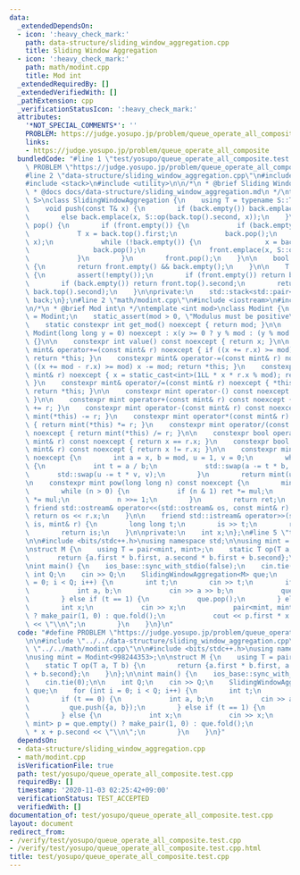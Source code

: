 ```yaml
---
data:
  _extendedDependsOn:
  - icon: ':heavy_check_mark:'
    path: data-structure/sliding_window_aggregation.cpp
    title: Sliding Window Aggregation
  - icon: ':heavy_check_mark:'
    path: math/modint.cpp
    title: Mod int
  _extendedRequiredBy: []
  _extendedVerifiedWith: []
  _pathExtension: cpp
  _verificationStatusIcon: ':heavy_check_mark:'
  attributes:
    '*NOT_SPECIAL_COMMENTS*': ''
    PROBLEM: https://judge.yosupo.jp/problem/queue_operate_all_composite
    links:
    - https://judge.yosupo.jp/problem/queue_operate_all_composite
  bundledCode: "#line 1 \"test/yosupo/queue_operate_all_composite.test.cpp\"\n#define\
    \ PROBLEM \"https://judge.yosupo.jp/problem/queue_operate_all_composite\"\n\n\
    #line 2 \"data-structure/sliding_window_aggregation.cpp\"\n#include <cassert>\n\
    #include <stack>\n#include <utility>\n\n/*\n * @brief Sliding Window Aggregation\n\
    \ * @docs docs/data-structure/sliding_window_aggregation.md\n */\ntemplate <typename\
    \ S>\nclass SlidingWindowAggregation {\n    using T = typename S::T;\n\npublic:\n\
    \    void push(const T& x) {\n        if (back.empty()) back.emplace(x, x);\n\
    \        else back.emplace(x, S::op(back.top().second, x));\n    }\n\n    void\
    \ pop() {\n        if (front.empty()) {\n            if (back.empty()) return;\n\
    \            T x = back.top().first;\n            back.pop();\n            front.emplace(x,\
    \ x);\n            while (!back.empty()) {\n                x = back.top().first;\n\
    \                back.pop();\n                front.emplace(x, S::op(x, front.top().second));\n\
    \            }\n        }\n        front.pop();\n    }\n\n    bool empty() const\
    \ {\n        return front.empty() && back.empty();\n    }\n\n    T fold() const\
    \ {\n        assert(!empty());\n        if (front.empty()) return back.top().second;\n\
    \        if (back.empty()) return front.top().second;\n        return S::op(front.top().second,\
    \ back.top().second);\n    }\n\nprivate:\n    std::stack<std::pair<T, T>> front,\
    \ back;\n};\n#line 2 \"math/modint.cpp\"\n#include <iostream>\n#include <algorithm>\n\
    \n/*\n * @brief Mod int\n */\ntemplate <int mod>\nclass Modint {\n    using mint\
    \ = Modint;\n    static_assert(mod > 0, \"Modulus must be positive\");\n\npublic:\n\
    \    static constexpr int get_mod() noexcept { return mod; }\n\n    constexpr\
    \ Modint(long long y = 0) noexcept : x(y >= 0 ? y % mod : (y % mod + mod) % mod)\
    \ {}\n\n    constexpr int value() const noexcept { return x; }\n\n    constexpr\
    \ mint& operator+=(const mint& r) noexcept { if ((x += r.x) >= mod) x -= mod;\
    \ return *this; }\n    constexpr mint& operator-=(const mint& r) noexcept { if\
    \ ((x += mod - r.x) >= mod) x -= mod; return *this; }\n    constexpr mint& operator*=(const\
    \ mint& r) noexcept { x = static_cast<int>(1LL * x * r.x % mod); return *this;\
    \ }\n    constexpr mint& operator/=(const mint& r) noexcept { *this *= r.inv();\
    \ return *this; }\n\n    constexpr mint operator-() const noexcept { return mint(-x);\
    \ }\n\n    constexpr mint operator+(const mint& r) const noexcept { return mint(*this)\
    \ += r; }\n    constexpr mint operator-(const mint& r) const noexcept { return\
    \ mint(*this) -= r; }\n    constexpr mint operator*(const mint& r) const noexcept\
    \ { return mint(*this) *= r; }\n    constexpr mint operator/(const mint& r) const\
    \ noexcept { return mint(*this) /= r; }\n\n    constexpr bool operator==(const\
    \ mint& r) const noexcept { return x == r.x; }\n    constexpr bool operator!=(const\
    \ mint& r) const noexcept { return x != r.x; }\n\n    constexpr mint inv() const\
    \ noexcept {\n        int a = x, b = mod, u = 1, v = 0;\n        while (b > 0)\
    \ {\n            int t = a / b;\n            std::swap(a -= t * b, b);\n     \
    \       std::swap(u -= t * v, v);\n        }\n        return mint(u);\n    }\n\
    \n    constexpr mint pow(long long n) const noexcept {\n        mint ret(1), mul(x);\n\
    \        while (n > 0) {\n            if (n & 1) ret *= mul;\n            mul\
    \ *= mul;\n            n >>= 1;\n        }\n        return ret;\n    }\n\n   \
    \ friend std::ostream& operator<<(std::ostream& os, const mint& r) {\n       \
    \ return os << r.x;\n    }\n\n    friend std::istream& operator>>(std::istream&\
    \ is, mint& r) {\n        long long t;\n        is >> t;\n        r = mint(t);\n\
    \        return is;\n    }\n\nprivate:\n    int x;\n};\n#line 5 \"test/yosupo/queue_operate_all_composite.test.cpp\"\
    \n\n#include <bits/stdc++.h>\nusing namespace std;\n\nusing mint = Modint<998244353>;\n\
    \nstruct M {\n    using T = pair<mint, mint>;\n    static T op(T a, T b) {\n \
    \       return {a.first * b.first, a.second * b.first + b.second};\n    }\n};\n\
    \nint main() {\n    ios_base::sync_with_stdio(false);\n    cin.tie(0);\n\n   \
    \ int Q;\n    cin >> Q;\n    SlidingWindowAggregation<M> que;\n    for (int i\
    \ = 0; i < Q; i++) {\n        int t;\n        cin >> t;\n        if (t == 0) {\n\
    \            int a, b;\n            cin >> a >> b;\n            que.push({a, b});\n\
    \        } else if (t == 1) {\n            que.pop();\n        } else {\n    \
    \        int x;\n            cin >> x;\n            pair<mint, mint> p = que.empty()\
    \ ? make_pair(1, 0) : que.fold();\n            cout << p.first * x + p.second\
    \ << \"\\n\";\n        }\n    }\n}\n"
  code: "#define PROBLEM \"https://judge.yosupo.jp/problem/queue_operate_all_composite\"\
    \n\n#include \"../../data-structure/sliding_window_aggregation.cpp\"\n#include\
    \ \"../../math/modint.cpp\"\n\n#include <bits/stdc++.h>\nusing namespace std;\n\
    \nusing mint = Modint<998244353>;\n\nstruct M {\n    using T = pair<mint, mint>;\n\
    \    static T op(T a, T b) {\n        return {a.first * b.first, a.second * b.first\
    \ + b.second};\n    }\n};\n\nint main() {\n    ios_base::sync_with_stdio(false);\n\
    \    cin.tie(0);\n\n    int Q;\n    cin >> Q;\n    SlidingWindowAggregation<M>\
    \ que;\n    for (int i = 0; i < Q; i++) {\n        int t;\n        cin >> t;\n\
    \        if (t == 0) {\n            int a, b;\n            cin >> a >> b;\n  \
    \          que.push({a, b});\n        } else if (t == 1) {\n            que.pop();\n\
    \        } else {\n            int x;\n            cin >> x;\n            pair<mint,\
    \ mint> p = que.empty() ? make_pair(1, 0) : que.fold();\n            cout << p.first\
    \ * x + p.second << \"\\n\";\n        }\n    }\n}"
  dependsOn:
  - data-structure/sliding_window_aggregation.cpp
  - math/modint.cpp
  isVerificationFile: true
  path: test/yosupo/queue_operate_all_composite.test.cpp
  requiredBy: []
  timestamp: '2020-11-03 02:25:42+09:00'
  verificationStatus: TEST_ACCEPTED
  verifiedWith: []
documentation_of: test/yosupo/queue_operate_all_composite.test.cpp
layout: document
redirect_from:
- /verify/test/yosupo/queue_operate_all_composite.test.cpp
- /verify/test/yosupo/queue_operate_all_composite.test.cpp.html
title: test/yosupo/queue_operate_all_composite.test.cpp
---
```

